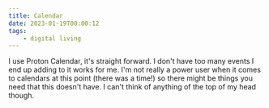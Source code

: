 ```yaml
---
title: Calendar
date: 2023-01-19T00:00:12
tags:
    - digital living
---
```


I use Proton Calendar, it's straight forward. I don't have too many events I end up adding to it works for me. I'm not really a power user when it comes to calendars at this point (there was a time!) so there might be things you need that this doesn't have. I can't think of anything of the top of my head though. 